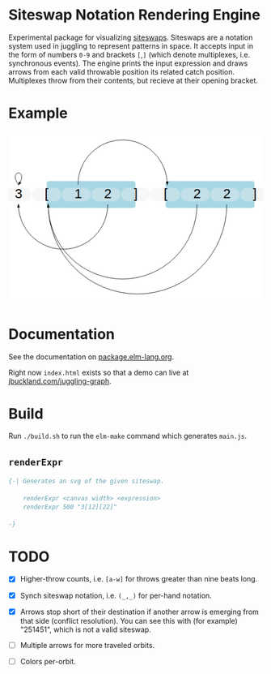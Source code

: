 # Siteswap Notation Rendering Engine 

Experimental package for visualizing
[siteswaps](https://en.wikipedia.org/wiki/Siteswap).  Siteswaps are a notation
system used in juggling to represent patterns in space.  It accepts input in the
form of numbers `0-9` and brackets `[`,`]` (which denote multiplexes, i.e.
synchronous events). The engine prints the input expression and draws arrows
from each valid throwable position its related catch position. Multiplexes throw
from their contents, but recieve at their opening bracket.

# Example
![Example](example.png)

# Documentation
See the documentation on
[package.elm-lang.org](http://package.elm-lang.org/packages/ambuc/juggling-graph/latest).

Right now `index.html` exists so that a demo can live at
[jbuckland.com/juggling-graph](http://jbuckland.com/juggling-graph/). 

# Build
Run `./build.sh` to run the `elm-make` command which generates `main.js`.

## `renderExpr`

```elm
{-| Generates an svg of the given siteswap.

    renderExpr <canvas width> <expression>
    renderExpr 500 "3[12][22]"

-}
```

# TODO
 - [x] Higher-throw counts, i.e. `[a-w]` for throws greater than nine beats long.
 - [x] Synch siteswap notation, i.e. `(_,_)` for per-hand notation.
 - [x] Arrows stop short of their destination if another arrow is emerging from
   that side (conflict resolution). You can see this with (for example)
   "251451", which is not a valid siteswap.
 - [ ] Multiple arrows for more traveled orbits.
 - [ ] Colors per-orbit.


